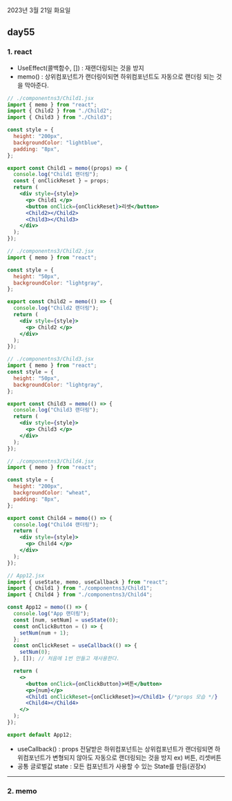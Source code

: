 2023년 3월 21일 화요일

## day55

### 1. react

- UseEffect(콜백함수, []) : 재랜더링되는 것을 방지
- memo() : 상위컴포넌트가 랜더링이되면 하위컴포넌트도 자동으로 랜더링 되는 것을 막아준다.

```jsx
// ./componentns3/Child1.jsx
import { memo } from "react";
import { Child2 } from "./Child2";
import { Child3 } from "./Child3";

const style = {
  height: "200px",
  backgroundColor: "lightblue",
  padding: "8px",
};

export const Child1 = memo((props) => {
  console.log("Child1 랜더링");
  const { onClickReset } = props;
  return (
    <div style={style}>
      <p> Child1 </p>
      <button onClick={onClickReset}>리셋</button>
      <Child2></Child2>
      <Child3></Child3>
    </div>
  );
});
```

```jsx
// ./componentns3/Child2.jsx
import { memo } from "react";

const style = {
  height: "50px",
  backgroundColor: "lightgray",
};

export const Child2 = memo(() => {
  console.log("Child2 랜더링");
  return (
    <div style={style}>
      <p> Child2 </p>
    </div>
  );
});
```

```jsx
// ./componentns3/Child3.jsx
import { memo } from "react";
const style = {
  height: "50px",
  backgroundColor: "lightgray",
};

export const Child3 = memo(() => {
  console.log("Child3 랜더링");
  return (
    <div style={style}>
      <p> Child3 </p>
    </div>
  );
});
```

```jsx
// ./componentns3/Child4.jsx
import { memo } from "react";

const style = {
  height: "200px",
  backgroundColor: "wheat",
  padding: "8px",
};

export const Child4 = memo(() => {
  console.log("Child4 랜더링");
  return (
    <div style={style}>
      <p> Child4 </p>
    </div>
  );
});
```

```jsx
// App12.jsx
import { useState, memo, useCallback } from "react";
import { Child1 } from "./componentns3/Child1";
import { Child4 } from "./componentns3/Child4";

const App12 = memo(() => {
  console.log("App 랜더링");
  const [num, setNum] = useState(0);
  const onClickButton = () => {
    setNum(num + 1);
  };
  const onClickReset = useCallback(() => {
    setNum(0);
  }, []); // 처음에 1번 만들고 재사용한다.

  return (
    <>
      <button onClick={onClickButton}>버튼</button>
      <p>{num}</p>
      <Child1 onClickReset={onClickReset}></Child1> {/*props 모습 */}
      <Child4></Child4>
    </>
  );
});

export default App12;
```

- useCallback() : props 전달받은 하위컴포넌트는 상위컴포넌트가 랜더링되면 하위컴포넌트가 변형되지 않아도 자동으로 랜더링되는 것을 방지 ex) 버튼, 리셋버튼
- 공통 글로벌값 state : 모든 컴포넌트가 사용할 수 있는 State를 만듬(권장x)

---

### 2. memo
